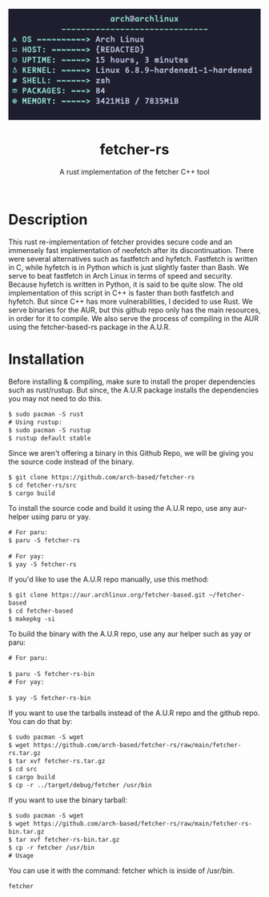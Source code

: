 <p align="center"><img src="https://github.com/arch-based/fetcher-cpp/blob/main/fetcher.png?raw=true"></p>
<h1 align="center">fetcher-rs</h1>
<p align="center">A rust implementation of the fetcher C++ tool</p><br>

# Description

This rust re-implementation of fetcher provides secure code and an immensely fast implementation of neofetch after its discontinuation. There were several alternatives such as fastfetch and hyfetch. 
Fastfetch is written in C, while hyfetch is in Python which is just slightly faster than Bash. We serve to beat fastfetch in Arch Linux in terms of speed and security. Because hyfetch is written in Python, it is said to be quite slow. 
The old implementation of this script in C++ is faster than both fastfetch and hyfetch. But since C++ has more vulnerabilities, I decided to use Rust. We serve binaries for the AUR, but this github repo only has the main resources, in order for it to compile. We also serve the process of compiling in the AUR using the fetcher-based-rs package in the A.U.R.

# Installation

Before installing & compiling, make sure to install the proper dependencies such as rust/rustup. But since, the A.U.R package installs the dependencies you may not need to do this.
```
$ sudo pacman -S rust
# Using rustup:
$ sudo pacman -S rustup
$ rustup default stable
```

Since we aren't offering a binary in this Github Repo, we will be giving you the source code instead of the binary.
```
$ git clone https://github.com/arch-based/fetcher-rs
$ cd fetcher-rs/src
$ cargo build
```

To install the source code and build it using the A.U.R repo, use any aur-helper using paru or yay.
```
# For paru:
$ paru -S fetcher-rs

# For yay:
$ yay -S fetcher-rs
```

If you'd like to use the A.U.R repo manually, use this method:
```
$ git clone https://aur.archlinux.org/fetcher-based.git ~/fetcher-based
$ cd fetcher-based
$ makepkg -si 
```

To build the binary with the A.U.R repo, use any aur helper such as yay or paru:
```
# For paru:

$ paru -S fetcher-rs-bin
# For yay:

$ yay -S fetcher-rs-bin
```

If you want to use the tarballs instead of the A.U.R repo and the github repo. You can do that by:
```
$ sudo pacman -S wget
$ wget https://github.com/arch-based/fetcher-rs/raw/main/fetcher-rs.tar.gz
$ tar xvf fetcher-rs.tar.gz
$ cd src
$ cargo build
$ cp -r ../target/debug/fetcher /usr/bin
```

If you want to use the binary tarball:
```
$ sudo pacman -S wget
$ wget https://github.com/arch-based/fetcher-rs/raw/main/fetcher-rs-bin.tar.gz
$ tar xvf fetcher-rs-bin.tar.gz
$ cp -r fetcher /usr/bin
# Usage
```

You can use it with the command: fetcher which is inside of /usr/bin.
```
fetcher
```
